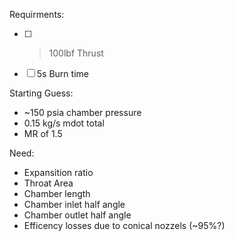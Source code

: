 Requirments:
- [ ] >100lbf Thrust
- [ ] 5s Burn time

Starting Guess:
- ~150 psia chamber pressure
- 0.15 kg/s mdot total
- MR of 1.5 

Need:
- Expansition ratio
- Throat Area
- Chamber length
- Chamber inlet half angle
- Chamber outlet half angle
- Efficency losses due to conical nozzels (~95%?)

